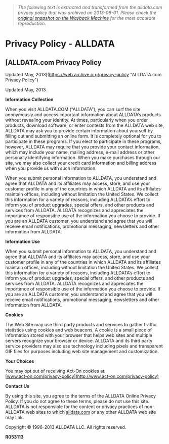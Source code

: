 > *The following text is extracted and transformed from the alldata.com privacy policy that was archived on 2013-08-01. Please check the [original snapshot on the Wayback Machine](https://web.archive.org/web/20130801200405id_/http%3A//www.alldata.com/privacy-policy) for the most accurate reproduction.*

# Privacy Policy - ALLDATA

##  [ALLDATA.com Privacy Policy   
Updated May, 2013](https://web.archive.org/privacy-policy "ALLDATA.com Privacy Policy")

Updated May, 2013

**Information Collection**

When you visit ALLDATA.COM (“ALLDATA”), you can surf the site anonymously and access important information about ALLDATA’s products without revealing your identity. At times, particularly when you order products, download software, or enter contests from the ALLDATA web site, ALLDATA may ask you to provide certain information about yourself by filling out and submitting an online form. It is completely optional for you to participate in these programs. If you elect to participate in these programs, however, ALLDATA may require that you provide your contact information, which may include your name, mailing address, e-mail address or other personally identifying information. When you make purchases through our site, we may also collect your credit card information and billing address when you provide us with such information.

When you submit personal information to ALLDATA, you understand and agree that ALLDATA and its affiliates may access, store, and use your customer profile in any of the countries in which ALLDATA and its affiliates maintain offices, including without limitation the United States. We collect this information for a variety of reasons, including ALLDATA’s effort to inform you of product upgrades, special offers, and other products and services from ALLDATA. ALLDATA recognizes and appreciates the importance of responsible use of the information you choose to provide. If you are an ALLDATA customer, you understand and agree that you will receive email notifications, promotional messaging, newsletters and other information from ALLDATA.

**Information Use**

When you submit personal information to ALLDATA, you understand and agree that ALLDATA and its affiliates may access, store, and use your customer profile in any of the countries in which ALLDATA and its affiliates maintain offices, including without limitation the United States. We collect this information for a variety of reasons, including ALLDATA’s effort to inform you of product upgrades, special offers, and other products and services from ALLDATA. ALLDATA recognizes and appreciates the importance of responsible use of the information you choose to provide. If you are an ALLDATA customer, you understand and agree that you will receive email notifications, promotional messaging, newsletters and other information from ALLDATA.

**Cookies**

The Web Site may use third party products and services to gather traffic statistics using cookies and web beacons. A cookie is a small piece of information stored with your browser that helps web sites and multiple servers recognize your browser or device. ALLDATA and its third party service providers may also use technology including pixels and transparent GIF files for purposes including web site management and customization.

**Your Choices**

You may opt out of receiving Act-On cookies at:  
[www.act-on.com/privacy-policy](http://www.act-on.com/privacy-policy)

**Contact Us**

By using this site, you agree to the terms of the ALLDATA Online Privacy Policy. If you do not agree to these terms, please do not use this site. ALLDATA is not responsible for the content or privacy practices of non-ALLDATA web sites to which [alldata.com](https://web.archive.org/) or any other ALLDATA web site may link.

Copyright © 1996-2013 ALLDATA LLC. All rights reserved.

**R053113**
